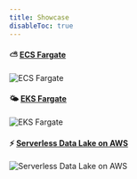 ```yaml
---
title: Showcase
disableToc: true
---
```


#### ⛅ [ECS Fargate](https://serverless-data-lake.aws.job4u.io)
![ECS Fargate](/images/showcase/serverless-data-lake.png?width=50pc)

#### 🌤 [EKS Fargate](https://eks-fargate.aws.job4u.io)
![EKS Fargate](/images/showcase/eks-fargate.png?width=50pc)

#### ⚡ [Serverless Data Lake on AWS](https://datalake.aws.job4u.io)
![Serverless Data Lake on AWS](/images/showcase/serverless.png?width=50pc)